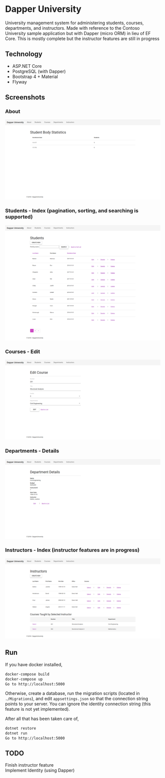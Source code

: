 Dapper University
================

University management system for administering students, courses, departments,
and instructors. Made with reference to the Contoso University sample
application but with Dapper (micro ORM) in lieu of EF Core.  This is mostly
complete but the instructor features are still in progress

Technology
----------
* ASP.NET Core
* PostgreSQL (with Dapper)
* Bootstrap 4 + Material
* Flyway

Screenshots
---------
### About
![about](/screenshots/about.png?raw=true "About")

### Students - Index (pagination, sorting, and searching is supported)
![students](/screenshots/students.png?raw=true "Students")

### Courses - Edit
![courses](/screenshots/courses.png?raw=true "Courses")

### Departments - Details
![departments](/screenshots/departments.png?raw=true "Departments")

### Instructors - Index (instructor features are in progress)
![instructors](/screenshots/instructors.png?raw=true "Instructors")

Run
---
If you have docker installed,
```
docker-compose build
docker-compose up
Go to http://localhost:5000
```

Otherwise, create a database, run the migration scripts (located in
`./Migrations`), and edit `appsettings.json` so that the connection string
points to your server. You can ignore the identity connection string (this
feature is not yet implemented).

After all that has been taken care of,
```
dotnet restore
dotnet run
Go to http://localhost:5000
```

TODO
----
Finish instructor feature  
Implement Identity (using Dapper)
